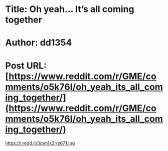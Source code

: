 # Title: Oh yeah… It’s all coming together
# Author: dd1354
# Post URL: [https://www.reddit.com/r/GME/comments/o5k76l/oh_yeah_its_all_coming_together/](https://www.reddit.com/r/GME/comments/o5k76l/oh_yeah_its_all_coming_together/)


https://i.redd.it/0ipm1x2rrs671.jpg